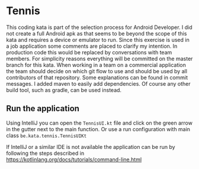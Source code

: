 # Tennis

This coding kata is part of the selection process for Android Developer.
I did not create a full Android apk as that seems to be beyond the scope of this kata and requires a device or emulator to run.
Since this exercise is used in a job application some comments are placed to clarify my intention. 
In production code this would be replaced by conversations with team members.
For simplicity reasons everything will be committed on the master branch for this kata. 
When working in a team on a commercial application the team should decide on which git flow to use 
and should be used by all contributors of that repository.
Some explanations can be found in commit messages.
I added maven to easily add dependencies.
Of course any other build tool, such as gradle, can be used instead.

## Run the application

Using IntelliJ you can open the `TennisUI.kt` file and click on the green arrow in the gutter next to the main function.
Or use a run configuration with main class `be.kata.tennis.TennisUIKt`

If IntelliJ or a similar IDE is not available the application can be run by following the steps described in https://kotlinlang.org/docs/tutorials/command-line.html
